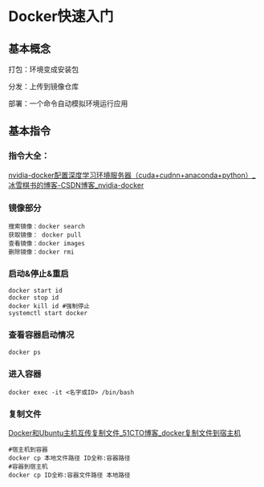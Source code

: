 # Docker快速入门

## 基本概念

打包：环境变成安装包

分发：上传到镜像仓库

部署：一个命令自动模拟环境运行应用



## 基本指令

### **指令大全**：

[nvidia-docker配置深度学习环境服务器（cuda+cudnn+anaconda+python）_冰雪棋书的博客-CSDN博客_nvidia-docker](https://blog.csdn.net/zml194849/article/details/110822831)

### 镜像部分

```
搜索镜像：docker search 
获取镜像： docker pull
查看镜像：docker images
删除镜像：docker rmi
```



### 启动&停止&重启

```
docker start id
docker stop id
docker kill id #强制停止
systemctl start docker
```

### 查看容器启动情况

```
docker ps
```

### 进入容器

```
docker exec -it <名字或ID> /bin/bash
```



### 复制文件

[Docker和Ubuntu主机互传复制文件_51CTO博客_docker复制文件到宿主机](https://blog.51cto.com/shijianfeng/5117131)

```
#宿主机到容器
docker cp 本地文件路径 ID全称:容器路径
#容器到宿主机
docker cp ID全称:容器文件路径 本地路径

```

